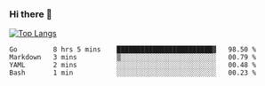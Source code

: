 ### Hi there 👋

<!--
**3Xpl0it3r/3Xpl0it3r** is a ✨ _special_ ✨ repository because its `README.md` (this file) appears on your GitHub profile.

Here are some ideas to get you started:

- 🔭 I’m currently working on ...
- 🌱 I’m currently learning ...
- 👯 I’m looking to collaborate on ...
- 🤔 I’m looking for help with ...
- 💬 Ask me about ...
- 📫 How to reach me: ...
- 😄 Pronouns: ...
- ⚡ Fun fact: ...
-->


[![Top Langs](https://github-readme-stats.vercel.app/api/top-langs/?username=3Xpl0it3r&layout=compact)](https://github.com/3Xpl0it3r/3Xpl0it3r)

<!--START_SECTION:waka-->
```text
Go         8 hrs 5 mins    ████████████████████████▓   98.50 % 
Markdown   3 mins          ▒░░░░░░░░░░░░░░░░░░░░░░░░   00.79 % 
YAML       2 mins          ░░░░░░░░░░░░░░░░░░░░░░░░░   00.48 % 
Bash       1 min           ░░░░░░░░░░░░░░░░░░░░░░░░░   00.23 % 
```
<!--END_SECTION:waka-->

